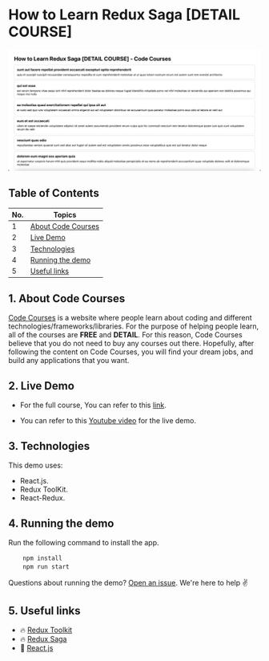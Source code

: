 # How to Learn Redux Saga [DETAIL COURSE]

![](./screenshots/screenshot.png)

## Table of Contents

| No. | Topics                                    |
| --- | ----------------------------------------- |
| 1   | [About Code Courses](#about-code-courses) |
| 2   | [Live Demo](#live-demo)                   |
| 3   | [Technologies](#technologies)             |
| 4   | [Running the demo](#running-the-demo)     |
| 5   | [Useful links](#useful-links)             |

<a id="about-code-courses"></a>

## 1. About Code Courses

[Code Courses](https://codecourses.site) is a website where people learn about coding and different technologies/frameworks/libraries. For the purpose of helping people learn, all of the courses are **FREE** and **DETAIL**. For this reason, Code Courses believe that you do not need to buy any courses out there. Hopefully, after following the content on Code Courses, you will find your dream jobs, and build any applications that you want.

<a id="live-demo"></a>

## 2. Live Demo

- For the full course, You can refer to this [link](https://codecourses.site/react/how-to-learn-redux-saga-ep-1/).

- You can refer to this [Youtube video](https://www.youtube.com/watch?v=v2OPRQb2yBY) for the live demo.

<a id="technologies"></a>

## 3. Technologies

This demo uses:

- React.js.
- Redux ToolKit.
- React-Redux.

<a id="running-the-demo"></a>

## 4. Running the demo

Run the following command to install the app.

```sh
    npm install
    npm run start
```

Questions about running the demo? [Open an issue](https://github.com/codecourses-site/redux-saga-course/issues). We're here to help ✌️

<a id="useful-links"></a>

## 5. Useful links

- 🔥 [Redux Toolkit](https://redux-toolkit.js.org/)
- 🔥 [Redux Saga](https://redux-saga.js.org/)
- 🔷 [React.js](https://reactjs.org/)
